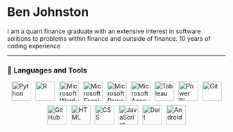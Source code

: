 # Ben Johnston

I am a quant finance graduate with an extensive interest in software solitions to problems within finance and ouitside of finance.
10 years of coding experience

---

### 🧰 Languages and Tools

<div style="display: flex; flex-wrap: wrap; justify-content: center; gap: 10px;">

  <img alt="Python" title="Python" width="45px" src="https://cdn.jsdelivr.net/gh/devicons/devicon/icons/python/python-plain.svg" />
  <img alt="R" title="R" width="45px" src="https://cdn.jsdelivr.net/gh/devicons/devicon/icons/r/r-original.svg" />
  <img alt="Microsoft Word" title="Microsoft Word" width="45px" src="https://upload.wikimedia.org/wikipedia/commons/f/fd/Microsoft_Office_Word_%282019%E2%80%93present%29.svg" />
  <img alt="Microsoft Excel" title="Microsoft Excel" width="45px" src="https://upload.wikimedia.org/wikipedia/commons/3/34/Microsoft_Office_Excel_%282019%E2%80%93present%29.svg" />
  <img alt="Microsoft PowerPoint" title="Microsoft PowerPoint" width="45px" src="https://upload.wikimedia.org/wikipedia/commons/0/0d/Microsoft_Office_PowerPoint_%282019%E2%80%93present%29.svg" />
  <img alt="Microsoft Access" title="Microsoft Access" width="45px" src="https://upload.wikimedia.org/wikipedia/commons/f/f1/Microsoft_Office_Access_%282019-present%29.svg" />
  <img alt="Tableau" title="Tableau" width="45px" src="https://cdn.worldvectorlogo.com/logos/tableau-software.svg" />
  <img alt="Power BI" title="Power BI" width="45px" src="https://upload.wikimedia.org/wikipedia/commons/c/cf/New_Power_BI_Logo.svg" />
  <img alt="Git" title="Git" width="45px" src="https://cdn.jsdelivr.net/gh/devicons/devicon/icons/git/git-original.svg" />
  <img alt="GitHub" title="GitHub" width="45px" src="https://cdn.jsdelivr.net/gh/devicons/devicon/icons/github/github-original.svg" />
  <img alt="HTML" title="HTML" width="45px" src="https://cdn.jsdelivr.net/gh/devicons/devicon@latest/icons/html5/html5-original.svg" />
  <img alt="CSS" title="CSS" width="45px" src="https://cdn.jsdelivr.net/gh/devicons/devicon@latest/icons/css3/css3-original.svg" />
  <img alt="JavaScript" title="JavaScript" width="45px" src="https://cdn.jsdelivr.net/gh/devicons/devicon/icons/javascript/javascript-plain.svg" />
  <img alt="Dart" title="Dart" width="45px" src="https://cdn.jsdelivr.net/gh/devicons/devicon@latest/icons/dart/dart-original.svg" />
  <img alt="Android" title="Android Studio" width="45px" src="https://cdn.jsdelivr.net/gh/devicons/devicon@latest/icons/androidstudio/androidstudio-original.svg" />

</div>


<br />

#


